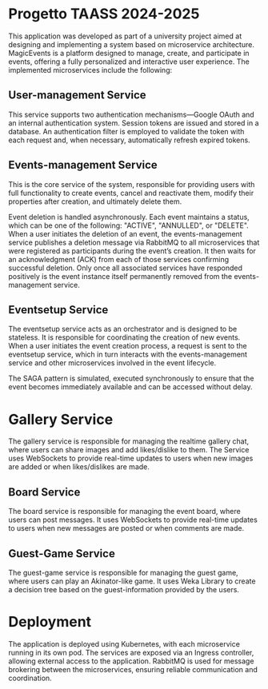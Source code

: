 # Progetto TAASS 2024-2025

This application was developed as part of a university project aimed at designing and implementing a system based on microservice architecture.
MagicEvents is a platform designed to manage, create, and participate in events, offering a fully personalized and interactive user experience.
The implemented microservices include the following:

## User-management Service

This service supports two authentication mechanisms—Google OAuth and an internal authentication system. Session tokens are issued and stored in a database. An authentication filter is employed to validate the token with each request and, when necessary, automatically refresh expired tokens.

## Events-management Service

This is the core service of the system, responsible for providing users with full functionality to create events, cancel and reactivate them, modify their properties after creation, and ultimately delete them.

Event deletion is handled asynchronously. Each event maintains a status, which can be one of the following: "ACTIVE", "ANNULLED", or "DELETE".
When a user initiates the deletion of an event, the events-management service publishes a deletion message via RabbitMQ to all microservices that were registered as participants during the event’s creation. It then waits for an acknowledgment (ACK) from each of those services confirming successful deletion.
Only once all associated services have responded positively is the event instance itself permanently removed from the events-management service.

## Eventsetup Service

The eventsetup service acts as an orchestrator and is designed to be stateless. It is responsible for coordinating the creation of new events.
When a user initiates the event creation process, a request is sent to the eventsetup service, which in turn interacts with the events-management service and other microservices involved in the event lifecycle.

The SAGA pattern is simulated, executed synchronously to ensure that the event becomes immediately available and can be accessed without delay.


# Gallery Service 
The gallery service is responsible for managing the realtime gallery chat, where users can share images and add likes/dislike to them. The Service uses WebSockets to provide real-time updates to users when new images are added or when likes/dislikes are made.

## Board Service
The board service is responsible for managing the event board, where users can post messages. It uses WebSockets to provide real-time updates to users when new messages are posted or when comments are made.

## Guest-Game Service
The guest-game service is responsible for managing the guest game, where users can play an Akinator-like game. It uses Weka Library to create a decision tree based on the guest-information provided by the users.

# Deployment
The application is deployed using Kubernetes, with each microservice running in its own pod. The services are exposed via an Ingress controller, allowing external access to the application. RabbitMQ is used for message brokering between the microservices, ensuring reliable communication and coordination.
